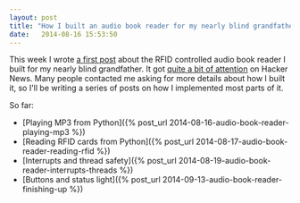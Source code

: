 ```yaml
---
layout: post
title: "How I built an audio book reader for my nearly blind grandfather"
date:   2014-08-16 15:53:50
---
```


This week I wrote [a first post](https://gist.github.com/wkjagt/814b3f62ea03c7b1a765) about the RFID controlled audio book reader I built for my nearly blind grandfather. It got [quite a bit of attention](https://news.ycombinator.com/item?id=8177117) on Hacker News. Many people contacted me asking for more details about how I built it, so I'll be writing a series of posts on how I implemented most parts of it.

So far:

- [Playing MP3 from Python]({% post_url 2014-08-16-audio-book-reader-playing-mp3 %})
- [Reading RFID cards from Python]({% post_url 2014-08-17-audio-book-reader-reading-rfid %})
- [Interrupts and thread safety]({% post_url 2014-08-19-audio-book-reader-interrupts-threads %})
- [Buttons and status light]({% post_url 2014-09-13-audio-book-reader-finishing-up %})